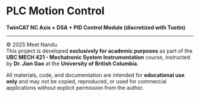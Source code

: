 # PLC Motion Control  
**TwinCAT NC Axis + DSA + PID Control Module (discretized with Tustin)**

---

© 2025 Meet Nandu.  
This project is developed **exclusively for academic purposes** as part of the **UBC MECH 421 - Mechatronic System Instrumentation** course, instructed by **Dr. Jian Gao** at the **University of British Columbia**.

All materials, code, and documentation are intended for **educational use only** and may not be copied, reproduced, or used for commercial applications without explicit permission from the author.

